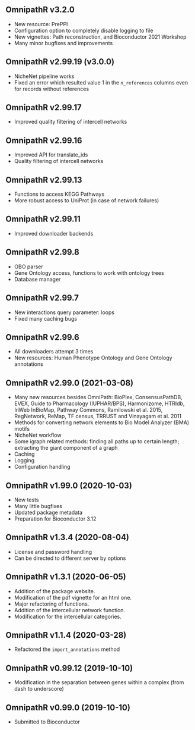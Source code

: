 ## OmnipathR v3.2.0

+ New resource: PrePPI
+ Configuration option to completely disable logging to file
+ New vignettes: Path reconstruction, and Bioconductor 2021 Workshop
+ Many minor bugfixes and improvements

## OmnipathR v2.99.19 (v3.0.0)

+ NicheNet pipeline works
+ Fixed an error which resulted value 1 in the `n_references` columns
even for records without references

## OmnipathR v2.99.17

+ Improved quality filtering of intercell networks

## OmnipathR v2.99.16

+ Improved API for translate_ids
+ Quality filtering of intercell networks

## OmnipathR v2.99.13

+ Functions to access KEGG Pathways
+ More robust access to UniProt (in case of network failures)

## OmnipathR v2.99.11

+ Improved downloader backends

## OmnipathR v2.99.8

+ OBO parser
+ Gene Ontology access, functions to work with ontology trees
+ Database manager

## OmnipathR v2.99.7

+ New interactions query parameter: loops
+ Fixed many caching bugs

## OmnipathR v2.99.6

+ All downloaders attempt 3 times
+ New resources: Human Phenotype Ontology and Gene Ontology annotations

## OmnipathR v2.99.0 (2021-03-08)

+ Many new resources besides OmniPath:
BioPlex, ConsensusPathDB, EVEX, Guide to Pharmacology (IUPHAR/BPS),
Harmonizome, HTRIdb, InWeb InBioMap, Pathway Commons,
Ramilowski et al. 2015, RegNetwork, ReMap, TF census,
TRRUST and Vinayagam et al. 2011
+ Methods for converting network elements to Bio Model
Analyzer (BMA) motifs
+ NicheNet workflow
+ Some igraph related methods: finding all paths up to
certain length; extracting the giant component of a graph
+ Caching
+ Logging
+ Configuration handling

## OmnipathR v1.99.0 (2020-10-03)

+ New tests
+ Many little bugfixes
+ Updated package metadata
+ Preparation for Bioconductor 3.12

## OmnipathR v1.3.4 (2020-08-04)

+ License and password handling
+ Can be directed to different server by options

## OmnipathR v1.3.1 (2020-06-05)

+ Addition of the package website.
+ Modification of the pdf vignette for an html one.
+ Major refactoring of functions.
+ Addition of the intercellular network function.
+ Modification for the intercellular categories.

## OmnipathR v1.1.4 (2020-03-28)
+ Refactored the `import_annotations` method

## OmnipathR v0.99.12 (2019-10-10)

+ Modification in the separation between genes within a complex (from dash
to underscore)

## OmnipathR v0.99.0 (2019-10-10)

+ Submitted to Bioconductor

